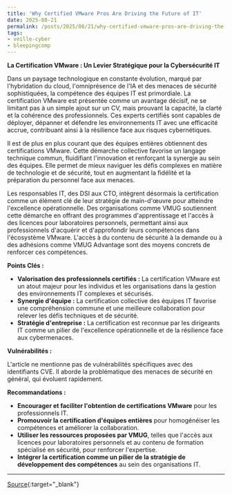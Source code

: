 ```yaml
---
title: 'Why Certified VMware Pros Are Driving the Future of IT'
date: 2025-08-21
permalink: /posts/2025/08/21/why-certified-vmware-pros-are-driving-the-future-of-it/
tags:
- veille-cyber
- bleepingcomp
---
```

**La Certification VMware : Un Levier Stratégique pour la Cybersécurité IT**

Dans un paysage technologique en constante évolution, marqué par l'hybridation du cloud, l'omniprésence de l'IA et des menaces de sécurité sophistiquées, la compétence des équipes IT est primordiale. La certification VMware est présentée comme un avantage décisif, ne se limitant pas à un simple ajout sur un CV, mais prouvant la capacité, la clarté et la cohérence des professionnels. Ces experts certifiés sont capables de déployer, dépanner et défendre les environnements IT avec une efficacité accrue, contribuant ainsi à la résilience face aux risques cybernétiques.

Il est de plus en plus courant que des équipes entières obtiennent des certifications VMware. Cette démarche collective favorise un langage technique commun, fluidifiant l'innovation et renforçant la synergie au sein des équipes. Elle permet de mieux naviguer les défis complexes en matière de technologie et de sécurité, tout en augmentant la fidélité et la préparation du personnel face aux menaces.

Les responsables IT, des DSI aux CTO, intègrent désormais la certification comme un élément clé de leur stratégie de main-d'œuvre pour atteindre l'excellence opérationnelle. Des organisations comme VMUG soutiennent cette démarche en offrant des programmes d'apprentissage et l'accès à des licences pour laboratoires personnels, permettant ainsi aux professionnels d'acquérir et d'approfondir leurs compétences dans l'écosystème VMware. L'accès à du contenu de sécurité à la demande ou à des adhésions comme VMUG Advantage sont des moyens concrets de renforcer ces compétences.

**Points Clés :**

*   **Valorisation des professionnels certifiés :** La certification VMware est un atout majeur pour les individus et les organisations dans la gestion des environnements IT complexes et sécurisés.
*   **Synergie d'équipe :** La certification collective des équipes IT favorise une compréhension commune et une meilleure collaboration pour relever les défis techniques et de sécurité.
*   **Stratégie d'entreprise :** La certification est reconnue par les dirigeants IT comme un pilier de l'excellence opérationnelle et de la résilience face aux cybermenaces.

**Vulnérabilités :**

L'article ne mentionne pas de vulnérabilités spécifiques avec des identifiants CVE. Il aborde la problématique des menaces de sécurité en général, qui évoluent rapidement.

**Recommandations :**

*   **Encourager et faciliter l'obtention de certifications VMware** pour les professionnels IT.
*   **Promouvoir la certification d'équipes entières** pour homogénéiser les compétences et améliorer la collaboration.
*   **Utiliser les ressources proposées par VMUG**, telles que l'accès aux licences pour laboratoires personnels et au contenu de formation spécialisé en sécurité, pour renforcer l'expertise.
*   **Intégrer la certification comme un pilier de la stratégie de développement des compétences** au sein des organisations IT.

---
[Source](https://www.bleepingcomputer.com/news/security/why-certified-vmware-pros-are-driving-the-future-of-it/){:target="_blank"}
